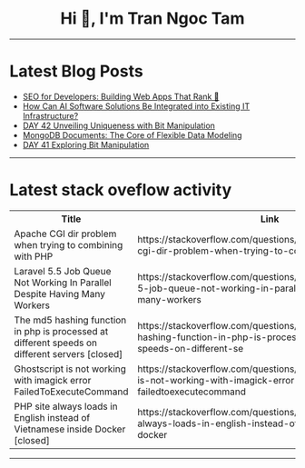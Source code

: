 <h1 align="center">Hi 👋, I'm Tran Ngoc Tam</h1>

---

# Latest Blog Posts 
<!-- BLOG-POST-LIST:START -->
- [SEO for Developers: Building Web Apps That Rank 🚀](https://dev.to/info_generalhazedawn_a3d/seo-for-developers-building-web-apps-that-rank-l85)
- [How Can AI Software Solutions Be Integrated into Existing IT Infrastructure?](https://dev.to/marco_luther_4e754f32d75f/how-can-ai-software-solutions-be-integrated-into-existing-it-infrastructure-2o64)
- [DAY 42 Unveiling Uniqueness with Bit Manipulation](https://dev.to/somuya_khandelwal/day-42-unveiling-uniqueness-with-bit-manipulation-13km)
- [MongoDB Documents: The Core of Flexible Data Modeling](https://dev.to/abhay_yt_52a8e72b213be229/mongodb-documents-the-core-of-flexible-data-modeling-5c2o)
- [DAY 41 Exploring Bit Manipulation](https://dev.to/somuya_khandelwal/day-41-exploring-bit-manipulation-1b3c)
<!-- BLOG-POST-LIST:END -->

---

# Latest stack oveflow activity
<table>
  <tr><th>Title</th><th>Link</th></tr>
  <!-- STACKOVERFLOW:START --><tr><td>Apache CGI dir problem when trying to combining with PHP</td><td>https://stackoverflow.com/questions/79290649/apache-cgi-dir-problem-when-trying-to-combining-with-php</td></tr><tr><td>Laravel 5.5 Job Queue Not Working In Parallel Despite Having Many Workers</td><td>https://stackoverflow.com/questions/79290621/laravel-5-5-job-queue-not-working-in-parallel-despite-having-many-workers</td></tr><tr><td>The md5 hashing function in php is processed at different speeds on different servers [closed]</td><td>https://stackoverflow.com/questions/79290608/the-md5-hashing-function-in-php-is-processed-at-different-speeds-on-different-se</td></tr><tr><td>Ghostscript is not working with imagick error FailedToExecuteCommand</td><td>https://stackoverflow.com/questions/79290268/ghostscript-is-not-working-with-imagick-error-failedtoexecutecommand</td></tr><tr><td>PHP site always loads in English instead of Vietnamese inside Docker [closed]</td><td>https://stackoverflow.com/questions/79290080/php-site-always-loads-in-english-instead-of-vietnamese-inside-docker</td></tr><!-- STACKOVERFLOW:END -->
</table>

---


